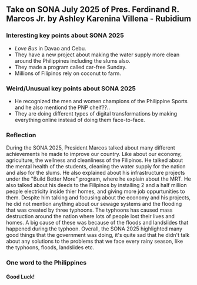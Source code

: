 ## Take on SONA July 2025 of Pres. Ferdinand R. Marcos Jr. by Ashley Karenina Villena - Rubidium

### Interesting key points about SONA 2025
* *Love Bus* in Davao and Cebu.
* They have a new project about making the water supply more clean around the Philippines including the slums also.       
* They made a program called car-free Sunday.
* Millions of Filipinos rely on coconut to farm.

### Weird/Unusual key points about SONA 2025
* He recognized the men and women champions of the Philippine Sports and he also mentiond the PNP cheif??..
* They are doing different types of digital transformations by making everything online instead of doing them face-to-face.

### Reflection 
During the SONA 2025, President Marcos talked about many different achievements he made to improve our country. Like about our economy, agriculture, the wellness and cleanliness of the Filipinos. He talked about the mental health of the students, cleaning the water supply for the nation and also for the slums. He also explained about his infrastructure projects under the "Build Better More" program, where he explain about the MRT. He also talked about his deeds to the Filipinos by installing 2 and a half million people electricity inside thier homes, and giving more job oppurtunities to them. Despite him talking and focusing about the economy and his projects, he did not mention anything about our sewage systems and the flooding that was created by three typhoons. The typhoons has caused mass destruction around the nation where lots of people lost their lives and homes. A big cause of these was because of the floods and landslides that happened during the typhoon. Overall, the SONA 2025 highlighted many good things that the government was doing, it's quite sad that he didn't talk about any solutions to the problems that we face every rainy season, like the typhoons, floods, landslides etc.

### One word to the Philippines
#### Good Luck!